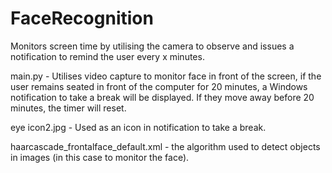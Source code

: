 # FaceRecognition
Monitors screen time by utilising the camera to observe and issues a notification to remind the user every x minutes.

main.py - Utilises video capture to monitor face in front of the screen, if the user remains seated in front of the computer for 20 minutes, a Windows notification to take a break will be displayed. If they move away before 20 minutes, the timer will reset.

eye icon2.jpg - Used as an icon in notification to take a break.

haarcascade_frontalface_default.xml - the algorithm used to detect objects in images (in this case to monitor the face).
